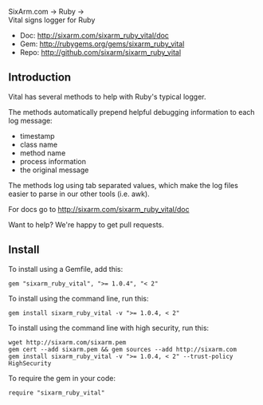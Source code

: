 SixArm.com → Ruby → <br> Vital signs logger for Ruby

* Doc: <http://sixarm.com/sixarm_ruby_vital/doc>
* Gem: <http://rubygems.org/gems/sixarm_ruby_vital>
* Repo: <http://github.com/sixarm/sixarm_ruby_vital>
<!--HEADER-SHUT-->


## Introduction

Vital has several methods to help with Ruby's typical logger.

The methods automatically prepend helpful debugging information 
to each log message:

  * timestamp
  * class name
  * method name
  * process information
  * the original message

The methods log using tab separated values, which make the
log files easier to parse in our other tools (i.e. awk).

For docs go to <http://sixarm.com/sixarm_ruby_vital/doc>

Want to help? We're happy to get pull requests.


<!--INSTALL-OPEN-->

## Install

To install using a Gemfile, add this:

    gem "sixarm_ruby_vital", ">= 1.0.4", "< 2"

To install using the command line, run this:

    gem install sixarm_ruby_vital -v ">= 1.0.4, < 2"

To install using the command line with high security, run this:

    wget http://sixarm.com/sixarm.pem
    gem cert --add sixarm.pem && gem sources --add http://sixarm.com
    gem install sixarm_ruby_vital -v ">= 1.0.4, < 2" --trust-policy HighSecurity

To require the gem in your code:

    require "sixarm_ruby_vital"

<!--INSTALL-SHUT-->
